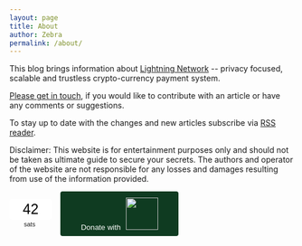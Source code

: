 ```yaml
---
layout: page
title: About
author: Zebra
permalink: /about/
---
```


This blog brings information about [Lightning
Network](/lightning/2020/12/04/welcome-to-lightningconductors.html) --
privacy focused, scalable and trustless crypto-currency payment
system.

[Please get in touch](mailto:info@lightningconductors.net), if you would like
to contribute with an article or have any comments or suggestions.

To stay up to date with the changes and new articles subscribe via [RSS
reader](/feed.xml).

Disclaimer: This website is for entertainment purposes only and should
not be taken as ultimate guide to secure your secrets. The authors and
operator of the website are not responsible for any losses and damages
resulting from use of the information provided.

<script>if(!window.btcpay){    var head = document.getElementsByTagName('head')[0];   var script = document.createElement('script');   script.src='https://btcpay.lightningconductors.net/modal/btcpay.js';   script.type = 'text/javascript';   head.append(script);}function onBTCPayFormSubmit(event){    var xhttp = new XMLHttpRequest();    xhttp.onreadystatechange = function() {        if (this.readyState == 4 && this.status == 200) {            if(this.status == 200 && this.responseText){                var response = JSON.parse(this.responseText);                window.btcpay.showInvoice(response.invoiceId);            }        }    };    xhttp.open("POST", event.target.getAttribute('action'), true);    xhttp.send(new FormData( event.target ));}</script><style type="text/css"> .btcpay-form { display: inline-flex; align-items: center; justify-content: center; } .btcpay-form--inline { flex-direction: row; } .btcpay-form--block { flex-direction: column; } .btcpay-form--inline .submit { margin-left: 15px; } .btcpay-form--block select { margin-bottom: 10px; } .btcpay-form .btcpay-custom-container{ text-align: center; }.btcpay-custom { display: flex; align-items: center; justify-content: center; } .btcpay-form .plus-minus { cursor:pointer; font-size:25px; line-height: 25px; background: #DFE0E1; height: 30px; width: 45px; border:none; border-radius: 60px; margin: auto 5px; display: inline-flex; justify-content: center; } .btcpay-form select { -moz-appearance: none; -webkit-appearance: none; appearance: none; color: currentColor; background: transparent; border:1px solid transparent; display: block; padding: 1px; margin-left: auto; margin-right: auto; font-size: 11px; cursor: pointer; } .btcpay-form select:hover { border-color: #ccc; } #btcpay-input-price { -moz-appearance: none; -webkit-appearance: none; border: none; box-shadow: none; text-align: center; font-size: 25px; margin: auto; border-radius: 5px; line-height: 35px; background: #fff; } #btcpay-input-price::-webkit-outer-spin-button, #btcpay-input-price::-webkit-inner-spin-button { -webkit-appearance: none; margin: 0; } </style>
<form method="POST"  onsubmit="onBTCPayFormSubmit(event);return false"  action="https://btcpay.lightningconductors.net/api/v1/invoices" class="btcpay-form btcpay-form--inline">
  <input type="hidden" name="storeId" value="FFPzRyoNZHuENk4uyNSehkscnDsRLWZpLedmCzipt9tU" />
  <input type="hidden" name="jsonResponse" value="true" />
  <input type="hidden" name="checkoutDesc" value="Thanks for donating to lightningconductors.net" />
  <div class="btcpay-custom-container">
    <div class="btcpay-custom">
      <input id="btcpay-input-price" name="price" type="number" min="1" max="250000" step="1" value="42" style="width: 3em;" oninput="event.preventDefault();isNaN(event.target.value) || event.target.value <= 0 ? document.querySelector('#btcpay-input-price').value = 42 : event.target.value"  />
    </div>
    <select name="currency">
      <option value="SATS">sats</option>
      <option value="USD">USD</option>
      <option value="GBP">GBP</option>
      <option value="EUR">EUR</option>
    </select>
  </div>
<button type="submit" class="submit" name="submit" style="min-width:209px; min-height:57px; border-radius: 4px;border-style: none;background-color: #0f3b21;" alt="Pay with BtcPay, Self-Hosted Bitcoin Payment Processor"><span style="color:#fff">Donate with</span>
<img src="https://btcpay.lightningconductors.net/img/logo.svg" style="height:57px;display:inline-block;padding: 5% 0 5% 5px;">
</button></form>
